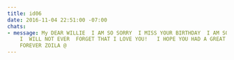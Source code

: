 ```yaml
---
title: id06
date: 2016-11-04 22:51:00 -07:00
chats:
- message: My DEAR WILLIE  I AM SO SORRY  I MISS YOUR BIRTHDAY  I AM SO . SAD BUT
    I  WILL NOT EVER  FORGET THAT I LOVE YOU!   I HOPE YOU HAD A GREAT DAY LOVE YOU
    FOREVER ZOILA @
---
```


